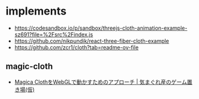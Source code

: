 # implements

- https://codesandbox.io/p/sandbox/threejs-cloth-animation-example-sz691?file=%2Fsrc%2Findex.js
- https://github.com/nikpundik/react-three-fiber-cloth-example
- https://github.com/zcr1/cloth?tab=readme-ov-file

## magic-cloth

- [Magica ClothをWebGLで動かすためのアプローチ | 気まぐれ産のゲーム置き場(仮)](https://whimsicalcat.sakura.ne.jp/magica-cloth%E3%82%92webgl%E3%81%A7%E5%8B%95%E3%81%8B%E3%81%99%E3%81%9F%E3%82%81%E3%81%AE%E3%82%A2%E3%83%97%E3%83%AD%E3%83%BC%E3%83%81/)
